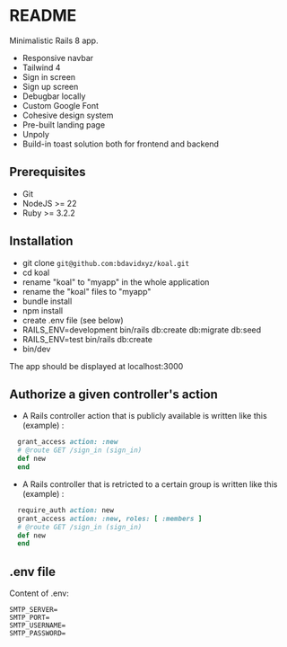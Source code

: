 # README

Minimalistic Rails 8 app.

- Responsive navbar
- Tailwind 4
- Sign in screen
- Sign up screen
- Debugbar locally
- Custom Google Font
- Cohesive design system
- Pre-built landing page
- Unpoly
- Build-in toast solution both for frontend and backend

## Prerequisites

- Git
- NodeJS >= 22
- Ruby >= 3.2.2

## Installation

- git clone `git@github.com:bdavidxyz/koal.git`
- cd koal
- rename "koal" to "myapp" in the whole application
- rename the "koal" files to "myapp"
- bundle install
- npm install
- create .env file (see below)
- RAILS_ENV=development bin/rails db:create db:migrate db:seed
- RAILS_ENV=test bin/rails db:create
- bin/dev

The app should be displayed at localhost:3000

## Authorize a given controller's action

- A Rails controller action that is publicly available is written like this (example) :

```ruby
  grant_access action: :new
  # @route GET /sign_in (sign_in)
  def new
  end
```

- A Rails controller that is retricted to a certain group is written like this (example) :

```ruby
  require_auth action: new
  grant_access action: :new, roles: [ :members ]
  # @route GET /sign_in (sign_in)
  def new
  end
```

## .env file

Content of .env:

```
SMTP_SERVER=
SMTP_PORT=
SMTP_USERNAME=
SMTP_PASSWORD=
```
